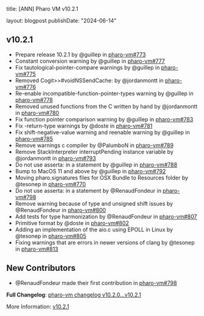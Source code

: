 title: [ANN] Pharo VM v10.2.1

layout: blogpost
publishDate: "2024-06-14"


## v10.2.1

* Prepare release 10.2.1 by @guillep in [pharo-vm#773](https://github.com/pharo-project/pharo-vm/pull/773)
* Constant conversion warning by @guillep in [pharo-vm#777](https://github.com/pharo-project/pharo-vm/pull/777)
* Fix tautological-pointer-compare warnings by @guillep in [pharo-vm#775](https://github.com/pharo-project/pharo-vm/pull/775)
* Removed Cogit>>#voidNSSendCache: by @jordanmontt in [pharo-vm#776](https://github.com/pharo-project/pharo-vm/pull/776)
* Re-enable incompatible-function-pointer-types warning by @guillep in [pharo-vm#778](https://github.com/pharo-project/pharo-vm/pull/778)
* Removed unused functions from the C written by hand by @jordanmontt in [pharo-vm#780](https://github.com/pharo-project/pharo-vm/pull/780)
* Fix function pointer comparison warning by @guillep in [pharo-vm#783](https://github.com/pharo-project/pharo-vm/pull/783)
* Fix -return-type warnings by @doste in [pharo-vm#781](https://github.com/pharo-project/pharo-vm/pull/781)
* Fix shift-negative-value warning and reenable warning by @guillep in [pharo-vm#785](https://github.com/pharo-project/pharo-vm/pull/785)
* Remove warnings c compiler by @PalumboN in [pharo-vm#789](https://github.com/pharo-project/pharo-vm/pull/789)
* Remove StackInterpreter interruptPending instance variable by @jordanmontt in [pharo-vm#793](https://github.com/pharo-project/pharo-vm/pull/793)
* Do not use asserta: in a statement by @guillep in [pharo-vm#788](https://github.com/pharo-project/pharo-vm/pull/788)
* Bump to MacOS 11 and above by @guillep in [pharo-vm#792](https://github.com/pharo-project/pharo-vm/pull/792)
* Moving pharo.signatures files for OSX Bundle to Resources folder by @tesonep in [pharo-vm#770](https://github.com/pharo-project/pharo-vm/pull/770)
* Do not use asserta: in a statement by @RenaudFondeur in [pharo-vm#798](https://github.com/pharo-project/pharo-vm/pull/798)
* Remove warning because of type and unsigned shift issues by @RenaudFondeur in [pharo-vm#800](https://github.com/pharo-project/pharo-vm/pull/800)
* Add tests for type harmonization by @RenaudFondeur in [pharo-vm#807](https://github.com/pharo-project/pharo-vm/pull/807)
* Primitive format by @doste in [pharo-vm#802](https://github.com/pharo-project/pharo-vm/pull/802)
* Adding an implementation of the aio.c using EPOLL in Linux by @tesonep in [pharo-vm#805](https://github.com/pharo-project/pharo-vm/pull/805)
* Fixing warnings that are errors in newer versions of clang by @tesonep in [pharo-vm#813](https://github.com/pharo-project/pharo-vm/pull/813)


## New Contributors
* @RenaudFondeur made their first contribution in [pharo-vm#798](https://github.com/pharo-project/pharo-vm/pull/798)

**Full Changelog**: [pharo-vm changelog v10.2.0...v10.2.1](https://github.com/pharo-project/pharo-vm/compare/v10.2.0...v10.2.1)

More Information: [v10.2.1](https://github.com/pharo-project/pharo-vm/releases/tag/v10.2.1)




